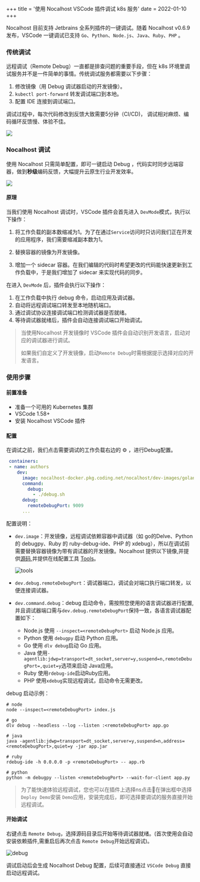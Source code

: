 +++
title = '使用 Nocalhost VSCode 插件调试 k8s 服务'
date = 2022-01-10
+++

Nocalhost 目前支持 Jetbrains 全系列插件的一键调试。随着 Nocalhost v0.6.9 发布，VSCode 一键调试已支持 `Go`、`Python`、`Node.js`、`Java`、`Ruby`、`PHP` 。

### 传统调试

远程调试（Remote Debug）一直都是排查问题的重要手段，但在 k8s 环境里调试服务并不是一件简单的事情。传统调试服务都需要以下步骤：

1. 修改镜像（用 Debug 调试器启动的开发镜像）。
2. `kubectl port-forward` 转发调试端口到本地。
3. 配置 IDE 连接到调试端口。

调试过程中，每次代码修改到反馈大致需要5分钟（CI/CD)， 调试相对麻烦、编码循环反馈慢、体验不佳。

![](./assets/old-debug.jpg)

### Nocalhost 调试

使用 Nocalhost 只需简单配置，即可一键启动 Debug ，代码实时同步远端容器，做到**秒级**编码反馈，大幅提升云原生行业开发效率。

![](./assets/new-debug.jpg)

#### 原理

当我们使用 Nocalhost 调试时，VSCode 插件会首先进入 `DevMode`模式，执行以下操作：

1. 将工作负载的副本数缩减为1。为了在通过`Service`访问时只访问我们正在开发的应用程序，我们需要缩减副本数为1。

2. 替换容器的镜像为开发镜像。

3. 增加一个 sidecar 容器。在我们编辑的代码时希望更改的代码能快速更新到工作负载中，于是我们增加了 sidecar 来实现代码的同步。

在进入 `DevMode` 后，插件会执行以下操作：

1. 在工作负载中执行 debug 命令，启动应用及调试器。
2. 自动将远程调试端口转发至本地随机端口。
3. 通过调试协议连接调试端口检测调试器是否就绪。
4. 等待调试器就绪后，插件会自动连接调试端口开始调试。

> 当使用Nocalhost 开发镜像时 VSCode 插件会自动识别开发语言，启动对应的调试器进行调试。
>
> 如果我们自定义了开发镜像，启动`Remote Debug`时需根据提示选择对应的开发语言。

### 使用步骤

#### 前置准备

- 准备一个可用的 Kubernetes 集群
- VSCode 1.58+
- 安装 Nocalhost VSCode 插件

#### 配置

在调试之前，我们点击需要调试的工作负载右边的 ⚙️ ，进行Debug配置。

```yaml
 containers:
 - name: authors
    dev:
      image: nocalhost-docker.pkg.coding.net/nocalhost/dev-images/golang:latest
      command:
        debug:
          - ./debug.sh
      debug:
        remoteDebugPort: 9009
      ...
```

配置说明：

- `dev.image`：开发镜像，远程调试依赖容器中调试器（如 go的Delve、Python 的 debugpy、Ruby 的 ruby-debug-ide、PHP 的 xdebug），所以在调试前需要替换容器镜像为带有调试器的开发镜像。Nocalhost 提供以下镜像,并提供[源码](https://github.com/nocalhost/dev-container),并提供在线配置工具 [Tools](https://nocalhost.dev/tools/)。

  ![tools](./assets/tools.jpg)


- `dev.debug.remoteDebugPort`：调试器端口，调试会对端口执行端口转发，以便连接调试器。

- `dev.command.debug`：debug 启动命令，需按照您使用的语言调试器进行配置,并且调试器端口需与`dev.debug.remoteDebugPort`保持一致，各语言调试器配置如下：
  - Node.js 使用 `--inspect=<remoteDebugPort>` 启动 Node.js 应用。
  - Python 使用 `debugpy` 启动 Python 应用。
  - Go 使用 `dlv debug`启动 Go 应用。
  - Java 使用`-agentlib:jdwp=transport=dt_socket,server=y,suspend=n,remoteDebugPort=,quiet=y`选项来启动 Java应用。
  - Ruby 使用`rdebug-ide`启动Ruby应用。
  - PHP 使用`xdebug`实现远程调试，启动命令无需更改。

debug 启动示例：

```shell
# node
node --inspect=<remoteDebugPort> index.js

# go
dlv debug --headless --log --listen :<remoteDebugPort> app.go

# java
java -agentlib:jdwp=transport=dt_socket,server=y,suspend=n,address=<remoteDebugPort>,quiet=y -jar app.jar

# ruby
rdebug-ide -h 0.0.0.0 -p <remoteDebugPort> -- app.rb

# python
python -m debugpy --listen <remoteDebugPort> --wait-for-client app.py
```

> 为了能快速体验远程调试，您也可以在插件上选择ns点击🚀在弹出框中选择 `Deploy Demo`安装 `Demo`应用，安装完成后，即可选择要调试的服务直接开始远程调试。

#### 开始调试

右键点击 `Remote Debug`，选择源码目录后开始等待调试器就绪。(首次使用会自动安装依赖插件,需重启后再次点击 `Remote Debug`开始远程调试)。

![debug](./assets/debug.gif)

调试启动后会生成 Nocalhost Debug 配置，后续可直接通过 `VSCode Debug` 直接启动远程调试。